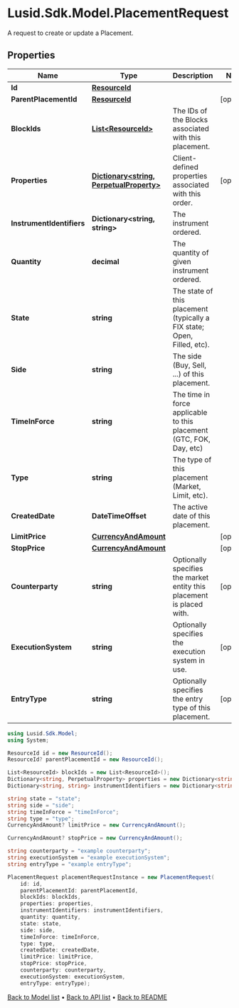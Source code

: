 # Lusid.Sdk.Model.PlacementRequest
A request to create or update a Placement.

## Properties

Name | Type | Description | Notes
------------ | ------------- | ------------- | -------------
**Id** | [**ResourceId**](ResourceId.md) |  | 
**ParentPlacementId** | [**ResourceId**](ResourceId.md) |  | [optional] 
**BlockIds** | [**List&lt;ResourceId&gt;**](ResourceId.md) | The IDs of the Blocks associated with this placement. | 
**Properties** | [**Dictionary&lt;string, PerpetualProperty&gt;**](PerpetualProperty.md) | Client-defined properties associated with this order. | [optional] 
**InstrumentIdentifiers** | **Dictionary&lt;string, string&gt;** | The instrument ordered. | 
**Quantity** | **decimal** | The quantity of given instrument ordered. | 
**State** | **string** | The state of this placement (typically a FIX state; Open, Filled, etc). | 
**Side** | **string** | The side (Buy, Sell, ...) of this placement. | 
**TimeInForce** | **string** | The time in force applicable to this placement (GTC, FOK, Day, etc) | 
**Type** | **string** | The type of this placement (Market, Limit, etc). | 
**CreatedDate** | **DateTimeOffset** | The active date of this placement. | 
**LimitPrice** | [**CurrencyAndAmount**](CurrencyAndAmount.md) |  | [optional] 
**StopPrice** | [**CurrencyAndAmount**](CurrencyAndAmount.md) |  | [optional] 
**Counterparty** | **string** | Optionally specifies the market entity this placement is placed with. | [optional] 
**ExecutionSystem** | **string** | Optionally specifies the execution system in use. | [optional] 
**EntryType** | **string** | Optionally specifies the entry type of this placement. | [optional] 

```csharp
using Lusid.Sdk.Model;
using System;

ResourceId id = new ResourceId();
ResourceId? parentPlacementId = new ResourceId();

List<ResourceId> blockIds = new List<ResourceId>();
Dictionary<string, PerpetualProperty> properties = new Dictionary<string, PerpetualProperty>();
Dictionary<string, string> instrumentIdentifiers = new Dictionary<string, string>();decimal quantity = "quantity";

string state = "state";
string side = "side";
string timeInForce = "timeInForce";
string type = "type";
CurrencyAndAmount? limitPrice = new CurrencyAndAmount();

CurrencyAndAmount? stopPrice = new CurrencyAndAmount();

string counterparty = "example counterparty";
string executionSystem = "example executionSystem";
string entryType = "example entryType";

PlacementRequest placementRequestInstance = new PlacementRequest(
    id: id,
    parentPlacementId: parentPlacementId,
    blockIds: blockIds,
    properties: properties,
    instrumentIdentifiers: instrumentIdentifiers,
    quantity: quantity,
    state: state,
    side: side,
    timeInForce: timeInForce,
    type: type,
    createdDate: createdDate,
    limitPrice: limitPrice,
    stopPrice: stopPrice,
    counterparty: counterparty,
    executionSystem: executionSystem,
    entryType: entryType);
```

[Back to Model list](../README.md#documentation-for-models) &#8226; [Back to API list](../README.md#documentation-for-api-endpoints) &#8226; [Back to README](../README.md)
